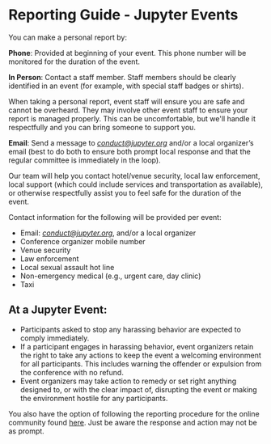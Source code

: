 # Reporting Guide - Jupyter Events

You can make a personal report by:

**Phone**: Provided at beginning of your event. This phone number will be
monitored for the duration of the event.

**In Person**: Contact a staff member. Staff members should be clearly
identified in an event (for example, with special staff badges or shirts).

When taking a personal report, event staff will ensure you are safe and cannot be
overheard. They may involve other event staff to ensure your report is managed
properly. This can be uncomfortable, but we'll handle it respectfully and you
can bring someone to support you.

**Email**: Send a message to
[*conduct@jupyter.org*](mailto:conduct@jupyter.org) and/or a local organizer’s
email (best to do both to ensure both prompt local response and that the
regular committee is immediately in the loop).

Our team will help you contact hotel/venue security, local law enforcement,
local support (which could include services and transportation as available), or
otherwise respectfully assist you to feel safe for the duration of the event.

Contact information for the following will be provided per event:

* Email: [*conduct@jupyter.org*](mailto:conduct@jupyter.org), and/or a local
  organizer
* Conference organizer mobile number
* Venue security
* Law enforcement
* Local sexual assault hot line
* Non-emergency medical (e.g., urgent care, day clinic)
* Taxi


## At a Jupyter Event:
* Participants asked to stop any harassing behavior are expected to comply
  immediately.
* If a participant engages in harassing behavior, event organizers retain the
  right to take any actions to keep the event a welcoming environment for all
  participants. This includes warning the offender or expulsion from the
  conference with no refund.
* Event organizers may take action to remedy or set right anything designed to,
  or with the clear impact of, disrupting the event or making the environment
  hostile for any participants.

You also have the option of following the reporting procedure for the online
community found [here](https://forms.gle/gRMQc9G4hejqoqgC8). Just be aware
the response and action may not be as prompt.
